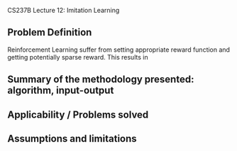 CS237B Lecture 12: Imitation Learning

## Problem Definition
Reinforcement Learning suffer from setting appropriate reward function and getting potentially sparse reward. This results in 

## Summary of the methodology presented: algorithm, input-output


## Applicability / Problems solved


## Assumptions and limitations

